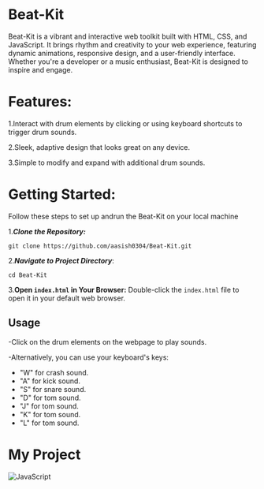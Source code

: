 # Beat-Kit
Beat-Kit is a vibrant and interactive web toolkit built with HTML, CSS, and JavaScript. It brings rhythm and creativity to your web experience, featuring dynamic animations, responsive design, and a user-friendly interface. Whether you're a developer or a music enthusiast, Beat-Kit is designed to inspire and engage.


 # Features:

 1.Interact with drum elements by clicking or using keyboard shortcuts to trigger drum sounds.

 
 2.Sleek, adaptive design that looks great on any device.

 
 3.Simple to modify and expand with additional drum sounds.

 # Getting Started:
 Follow these steps to set up andrun the Beat-Kit on your local machine

 
  1.***Clone the Repository:***

 
 ```
 git clone https://github.com/aasish0304/Beat-Kit.git
 ```


 2.***Navigate to Project Directory***:
  ```
  cd Beat-Kit
  ```
 3.**Open `index.html` in Your Browser:**
    Double-click the `index.html` file to open it in your default web browser.

## Usage
-Click on the drum elements on the webpage to play sounds.


-Alternatively, you can use your keyboard's keys:
- "W" for crash sound.
- "A" for kick sound.
- "S" for snare sound.
- "D" for tom sound.
- "J" for tom sound.
- "K" for tom sound.
- "L" for tom sound.

# My Project

![JavaScript](https://img.shields.io/badge/Language-JavaScript-yellow)


